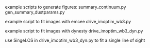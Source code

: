 
example scripts to generate figures:
summary_continuum.py
gen_summary_dustparams.py



example script to fit images with emcee
drive_imoptim_wb3.py

example script to fit images with dynesty
drive_imoptim_wb3_dyn.py

use SingeLOS in drive_imoptim_wb3_dyn.py to fit a single line of sight
